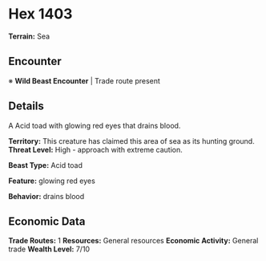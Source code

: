 # Hex 1403

**Terrain:** Sea

## Encounter
※ **Wild Beast Encounter** | Trade route present

## Details
A Acid toad with glowing red eyes that drains blood.

**Territory:** This creature has claimed this area of sea as its hunting ground.
**Threat Level:** High - approach with extreme caution.

**Beast Type:** Acid toad

**Feature:** glowing red eyes

**Behavior:** drains blood

## Economic Data
**Trade Routes:** 1
**Resources:** General resources
**Economic Activity:** General trade
**Wealth Level:** 7/10
